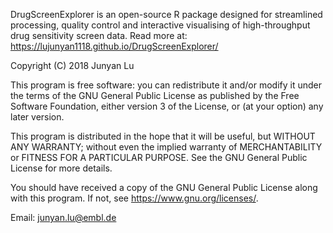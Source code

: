 DrugScreenExplorer is an open-source R package designed for streamlined processing, quality control and interactive visualising of high-throughput drug sensitivity screen data.
Read more at: https://lujunyan1118.github.io/DrugScreenExplorer/


Copyright (C) 2018  Junyan Lu

This program is free software: you can redistribute it and/or modify
it under the terms of the GNU General Public License as published by
the Free Software Foundation, either version 3 of the License, or
(at your option) any later version.

This program is distributed in the hope that it will be useful,
but WITHOUT ANY WARRANTY; without even the implied warranty of
MERCHANTABILITY or FITNESS FOR A PARTICULAR PURPOSE.  See the
GNU General Public License for more details.

You should have received a copy of the GNU General Public License
along with this program.  If not, see <https://www.gnu.org/licenses/>.

Email: junyan.lu@embl.de
